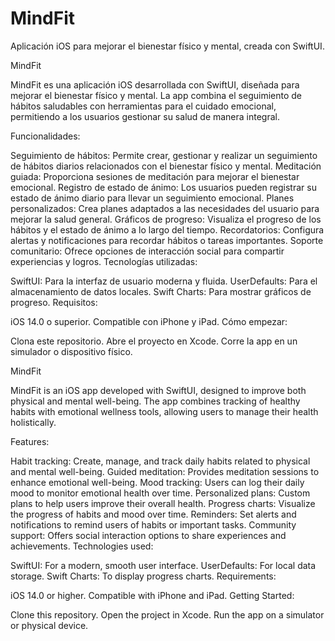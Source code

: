 # MindFit
Aplicación iOS para mejorar el bienestar físico y mental, creada con SwiftUI.

MindFit

MindFit es una aplicación iOS desarrollada con SwiftUI, diseñada para mejorar el bienestar físico y mental. La app combina el seguimiento de hábitos saludables con herramientas para el cuidado emocional, permitiendo a los usuarios gestionar su salud de manera integral.

Funcionalidades:

Seguimiento de hábitos: Permite crear, gestionar y realizar un seguimiento de hábitos diarios relacionados con el bienestar físico y mental.
Meditación guiada: Proporciona sesiones de meditación para mejorar el bienestar emocional.
Registro de estado de ánimo: Los usuarios pueden registrar su estado de ánimo diario para llevar un seguimiento emocional.
Planes personalizados: Crea planes adaptados a las necesidades del usuario para mejorar la salud general.
Gráficos de progreso: Visualiza el progreso de los hábitos y el estado de ánimo a lo largo del tiempo.
Recordatorios: Configura alertas y notificaciones para recordar hábitos o tareas importantes.
Soporte comunitario: Ofrece opciones de interacción social para compartir experiencias y logros.
Tecnologías utilizadas:

SwiftUI: Para la interfaz de usuario moderna y fluida.
UserDefaults: Para el almacenamiento de datos locales.
Swift Charts: Para mostrar gráficos de progreso.
Requisitos:

iOS 14.0 o superior.
Compatible con iPhone y iPad.
Cómo empezar:

Clona este repositorio.
Abre el proyecto en Xcode.
Corre la app en un simulador o dispositivo físico.


MindFit

MindFit is an iOS app developed with SwiftUI, designed to improve both physical and mental well-being. The app combines tracking of healthy habits with emotional wellness tools, allowing users to manage their health holistically.

Features:

Habit tracking: Create, manage, and track daily habits related to physical and mental well-being.
Guided meditation: Provides meditation sessions to enhance emotional well-being.
Mood tracking: Users can log their daily mood to monitor emotional health over time.
Personalized plans: Custom plans to help users improve their overall health.
Progress charts: Visualize the progress of habits and mood over time.
Reminders: Set alerts and notifications to remind users of habits or important tasks.
Community support: Offers social interaction options to share experiences and achievements.
Technologies used:

SwiftUI: For a modern, smooth user interface.
UserDefaults: For local data storage.
Swift Charts: To display progress charts.
Requirements:

iOS 14.0 or higher.
Compatible with iPhone and iPad.
Getting Started:

Clone this repository.
Open the project in Xcode.
Run the app on a simulator or physical device.

